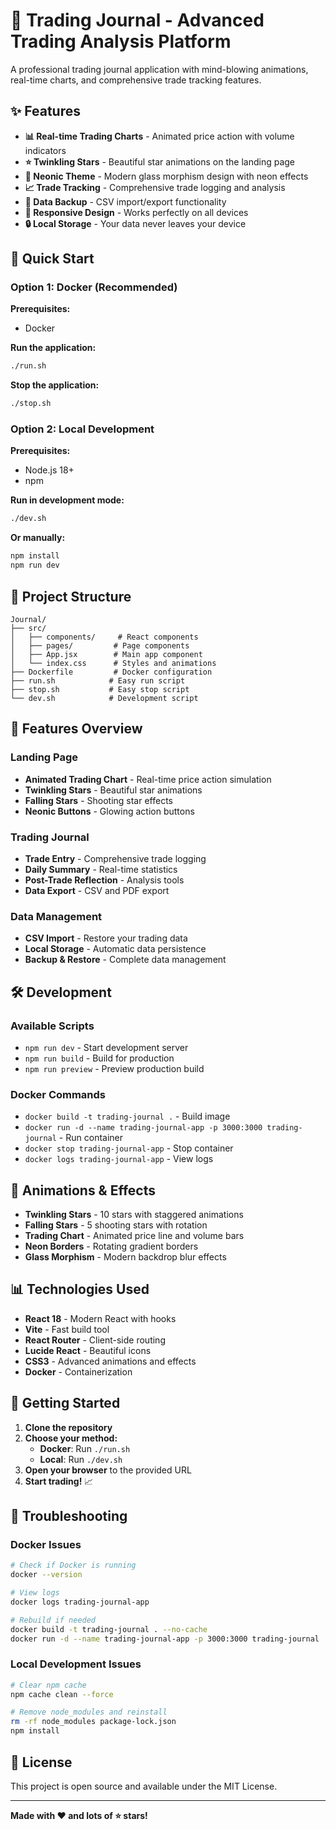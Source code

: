 # 🚀 Trading Journal - Advanced Trading Analysis Platform

A professional trading journal application with mind-blowing animations, real-time charts, and comprehensive trade tracking features.

## ✨ Features

- **📊 Real-time Trading Charts** - Animated price action with volume indicators
- **⭐ Twinkling Stars** - Beautiful star animations on the landing page
- **🎨 Neonic Theme** - Modern glass morphism design with neon effects
- **📈 Trade Tracking** - Comprehensive trade logging and analysis
- **💾 Data Backup** - CSV import/export functionality
- **📱 Responsive Design** - Works perfectly on all devices
- **🔒 Local Storage** - Your data never leaves your device

## 🚀 Quick Start

### Option 1: Docker (Recommended)

**Prerequisites:**
- Docker

**Run the application:**
```bash
./run.sh
```

**Stop the application:**
```bash
./stop.sh
```

### Option 2: Local Development

**Prerequisites:**
- Node.js 18+
- npm

**Run in development mode:**
```bash
./dev.sh
```

**Or manually:**
```bash
npm install
npm run dev
```

## 📁 Project Structure

```
Journal/
├── src/
│   ├── components/     # React components
│   ├── pages/         # Page components
│   ├── App.jsx        # Main app component
│   └── index.css      # Styles and animations
├── Dockerfile         # Docker configuration
├── run.sh            # Easy run script
├── stop.sh           # Easy stop script
└── dev.sh            # Development script
```

## 🎨 Features Overview

### Landing Page
- **Animated Trading Chart** - Real-time price action simulation
- **Twinkling Stars** - Beautiful star animations
- **Falling Stars** - Shooting star effects
- **Neonic Buttons** - Glowing action buttons

### Trading Journal
- **Trade Entry** - Comprehensive trade logging
- **Daily Summary** - Real-time statistics
- **Post-Trade Reflection** - Analysis tools
- **Data Export** - CSV and PDF export

### Data Management
- **CSV Import** - Restore your trading data
- **Local Storage** - Automatic data persistence
- **Backup & Restore** - Complete data management

## 🛠️ Development

### Available Scripts

- `npm run dev` - Start development server
- `npm run build` - Build for production
- `npm run preview` - Preview production build

### Docker Commands

- `docker build -t trading-journal .` - Build image
- `docker run -d --name trading-journal-app -p 3000:3000 trading-journal` - Run container
- `docker stop trading-journal-app` - Stop container
- `docker logs trading-journal-app` - View logs

## 🌟 Animations & Effects

- **Twinkling Stars** - 10 stars with staggered animations
- **Falling Stars** - 5 shooting stars with rotation
- **Trading Chart** - Animated price line and volume bars
- **Neon Borders** - Rotating gradient borders
- **Glass Morphism** - Modern backdrop blur effects

## 📊 Technologies Used

- **React 18** - Modern React with hooks
- **Vite** - Fast build tool
- **React Router** - Client-side routing
- **Lucide React** - Beautiful icons
- **CSS3** - Advanced animations and effects
- **Docker** - Containerization

## 🎯 Getting Started

1. **Clone the repository**
2. **Choose your method:**
   - **Docker**: Run `./run.sh`
   - **Local**: Run `./dev.sh`
3. **Open your browser** to the provided URL
4. **Start trading!** 📈

## 🔧 Troubleshooting

### Docker Issues
```bash
# Check if Docker is running
docker --version

# View logs
docker logs trading-journal-app

# Rebuild if needed
docker build -t trading-journal . --no-cache
docker run -d --name trading-journal-app -p 3000:3000 trading-journal
```

### Local Development Issues
```bash
# Clear npm cache
npm cache clean --force

# Remove node_modules and reinstall
rm -rf node_modules package-lock.json
npm install
```

## 📝 License

This project is open source and available under the MIT License.

---

**Made with ❤️ and lots of ⭐ stars!** 